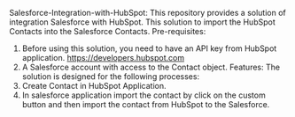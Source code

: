 Salesforce-Integration-with-HubSpot:
This repository provides a solution of integration Salesforce with HubSpot. This solution to import the HubSpot Contacts into the Salesforce  Contacts. 
Pre-requisites:
1.	Before using this solution, you need to have an API key from HubSpot application. https://developers.hubspot.com
2.	A Salesforce account with access to the Contact object.
Features:
The solution is designed for the following processes:
1.	Create Contact in HubSpot Application.
2.	In salesforce application import the contact by click on the custom button and then import the contact from HubSpot to the Salesforce.


